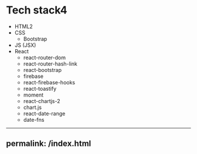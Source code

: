# Tech stack4

- HTML2
- CSS
  - Bootstrap
- JS (JSX)
- React
  - react-router-dom
  - react-router-hash-link
  - react-bootstrap
  - firebase
  - react-firebase-hooks
  - react-toastify
  - moment
  - react-chartjs-2
  - chart.js
  - react-date-range
  - date-fns
  
---
permalink: /index.html
---